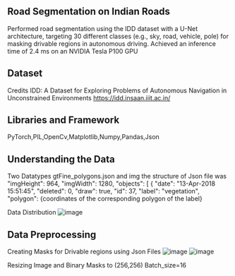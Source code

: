 ## Road Segmentation on Indian Roads
Performed road segmentation using the IDD dataset with a U-Net architecture, targeting 30 different classes (e.g., sky, road, vehicle, pole) for masking drivable regions in autonomous driving. Achieved an inference time of 2.4 ms on an NVIDIA Tesla P100 GPU

## Dataset
Credits
IDD: A Dataset for Exploring Problems of
Autonomous Navigation in Unconstrained Environments
https://idd.insaan.iiit.ac.in/

## Libraries and Framework 
PyTorch,PIL,OpenCv,Matplotlib,Numpy,Pandas,Json

## Understanding the Data
Two Datatypes gtFine_polygons.json and img
the structure of Json file was 
"imgHeight": 964, "imgWidth": 1280, "objects": [
  {
      "date": "13-Apr-2018 15:51:45",
      "deleted": 0,
      "draw": true,
      "id": 37,
      "label": "vegetation",
      "polygon": {coordinates of the corresponding polygon of the label}

Data Distribution
![image](https://github.com/user-attachments/assets/160e5c59-2b56-4638-b08f-ae29e37fcd35)


## Data Preprocessing
Creating Masks for Drivable regions using Json Files
![image](https://github.com/user-attachments/assets/5f65872d-1685-45ec-9e58-b681e18521fc)
![image](https://github.com/user-attachments/assets/fd9105ea-e2ce-4b16-b06e-6f1d3c3f7e35)

Resizing Image and Binary Masks to (256,256)
Batch_size=16

